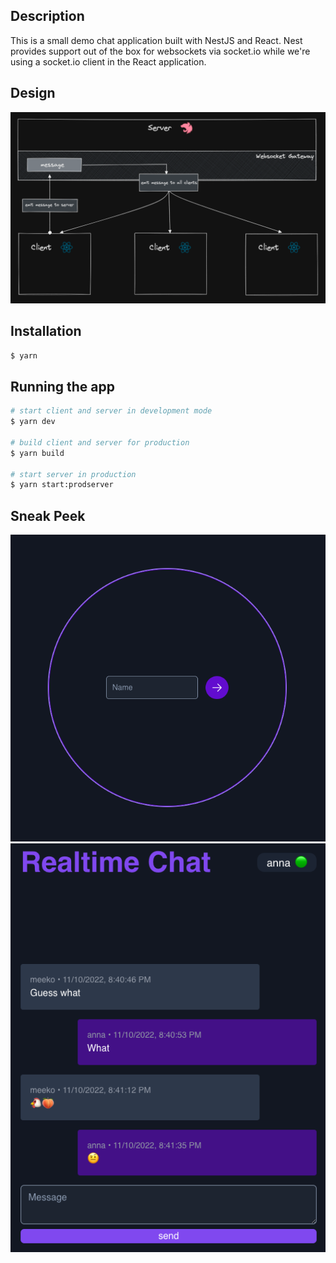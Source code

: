 ## Description

This is a small demo chat application built with NestJS and React. Nest provides support out of the box for websockets via socket.io while we're using a socket.io client in the React application.

## Design

![basic architecture](./public/static/basic-architecture.png)

## Installation

```bash
$ yarn
```

## Running the app

```bash
# start client and server in development mode
$ yarn dev

# build client and server for production
$ yarn build

# start server in production
$ yarn start:prodserver
```

## Sneak Peek

![](./public/static/login.png)
![](./public/static/chat.png)
